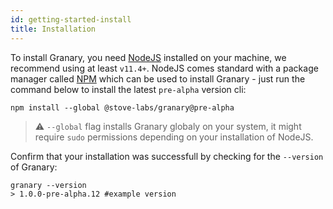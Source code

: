 ```yaml
---
id: getting-started-install
title: Installation
---
```


To install Granary, you need [NodeJS](https://nodejs.org/en/) installed on your machine, we recommend using at least `v11.4+`. NodeJS comes standard with a package manager called [NPM](https://www.npmjs.com/) which can be used to install Granary - just run the command below to install the latest `pre-alpha` version cli:

```shell
npm install --global @stove-labs/granary@pre-alpha
```

> ⚠️ `--global` flag installs Granary globaly on your system, it might require `sudo` permissions depending on your installation of NodeJS.

Confirm that your installation was successfull by checking for the `--version` of Granary:

```shell
granary --version
> 1.0.0-pre-alpha.12 #example version
```